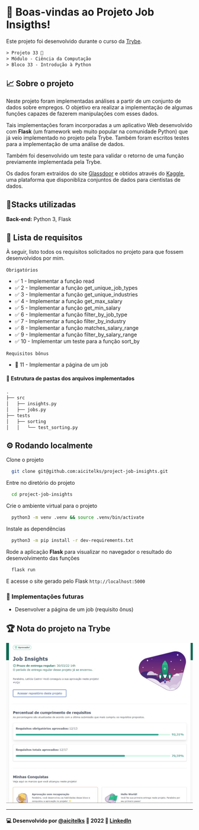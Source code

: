 # 💼 Boas-vindas ao Projeto Job Insigths!
Este projeto foi desenvolvido durante o curso da [Trybe](https://www.betrybe.com/).

    > Projeto 33 🚀
    > Módulo - Ciência da Computação
    > Bloco 33 - Introdução à Python

## 📈 Sobre o projeto
Neste projeto foram implementadas análises a partir de um conjunto de dados sobre empregos. O objetivo era realizar a implementação de algumas funções capazes de fazerem manipulações com esses dados.

Tais implementações foram incorporadas a um aplicativo Web desenvolvido com **Flask** (um framework web muito popular na comunidade Python) que já veio implementado no projeto pela Trybe. Também foram escritos testes para a implementação de uma análise de dados.

Também foi desenvolvido um teste para validar o retorno de uma função previamente implementada pela Trybe.

Os dados foram extraídos do site [Glassdoor](https://www.glassdoor.com.br//) e obtidos através do [Kaggle](https://www.kaggle.com/atharvap329/glassdoor-data-science-job-data), uma plataforma que disponibliza conjuntos de dados para cientistas de dados.


## 📎Stacks utilizadas

**Back-end:** Python 3, Flask

## 📃 Lista de requisitos 
À seguir, listo todos os requisitos solicitados no projeto para que fossem desenvolvidos por mim.

`Obrigatórios`

- ✅ 1 - Implementar a função read
- ✅ 2 - Implementar a função get_unique_job_types
- ✅ 3 - Implementar a função get_unique_industries
- ✅ 4 - Implementar a função get_max_salary
- ✅ 5 - Implementar a função get_min_salary
- ✅ 6 - Implementar a função filter_by_job_type
- ✅ 7 - Implementar a função filter_by_industry
- ✅ 8 - Implementar a função matches_salary_range
- ✅ 9 - Implementar a função filter_by_salary_range
- ✅ 10 - Implementar um teste para a função sort_by

`Requisitos bônus`

- 🔲 11 - Implementar a página de um job
#### 📂 Estrutura de pastas dos arquivos implementados

```
.
├── src
│   ├── insights.py
│   ├── jobs.py
├── tests
│   ├── sorting
│   │   └── test_sorting.py
```
## ⚙️ Rodando localmente

Clone o projeto

```bash
  git clone git@github.com:aicitelks/project-job-insights.git
```

Entre no diretório do projeto

```bash
  cd project-job-insights
```

Crie o ambiente virtual para o projeto
```bash
  python3 -m venv .venv && source .venv/bin/activate
```

Instale as dependências

```bash
  python3 -m pip install -r dev-requirements.txt
```

Rode a aplicação **Flask** para visualizar no navegador o resultado do desenvolvimento das funções

```bash
  flask run
```

E acesse o site gerado pelo Flask `http://localhost:5000`


### 🚧 Implementações futuras
- Desenvolver a página de um job (requisito ônus)

## 🏆 Nota do projeto na Trybe

![Nota do projeto na Trybe](/job_insights.jpg)
___

#### 💻 Desenvolvido por [@aicitelks](https://github.com/aicitelks/) 📆 2022 🔗 [LinkedIn](https://www.linkedin.com/in/leticiacastro87)